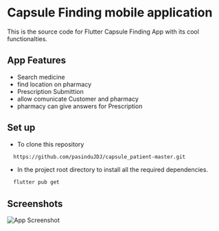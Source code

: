 
# Capsule Finding mobile application

This is the source code for Flutter Capsule Finding App with its cool functionalties.

## App Features

- Search medicine 
- find location on pharmacy
- Prescription Submittion
- allow comunicate Customer and pharmacy 
- pharmacy can give answers for Prescription


## Set up

- To clone this repository
```bash
  https://github.com/pasinduJDJ/capsule_patient-master.git
```

- In the project root directory to install all the required dependencies.

```bash
  flutter pub get
```


## Screenshots

![App Screenshot](https://drive.google.com/drive/folders/1qWYegCllQT6TlLW6ME9ymg_p4x2tPw2P)

